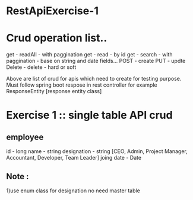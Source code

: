 # RestApiExercise-1 


# Crud operation list..

get - readAll   - with paggination
get - read      - by id
get - search     - with paggination - base on string and date fields...
POST - create
PUT - updte
Delete - delete - hard or soft


Above are list of crud for apis which need to create for testing purpose.
Must follow spring boot respose in rest controller for example ResponseEntity [response entity class]

# Exercise 1 :: single table API crud


employee
--------
id      - long
name    -  string
designation - string [CEO, Admin, Project Manager, Accountant, Developer, Team Leader]
joing date - Date

Note :
------
1)use enum class for designation no need master table